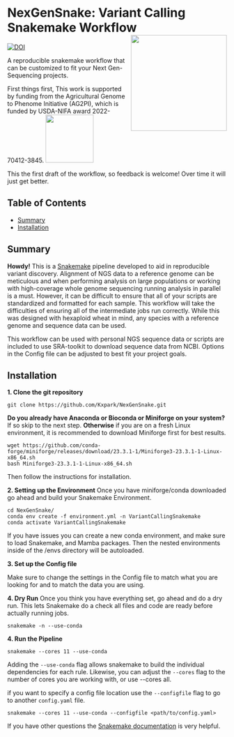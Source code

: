# NexGenSnake: Variant Calling Snakemake Workflow <img align = "right" width = "220" src="https://github.com/Kxpark/AG2PI_WheatNGS/assets/104218928/8d2578cd-ed79-480c-842b-5019fb29a725">

[![DOI](https://zenodo.org/badge/DOI/10.5281/zenodo.10702519.svg)](https://doi.org/10.5281/zenodo.10702519)

A reproducible snakemake workflow that can be customized to fit your Next Gen-Sequencing projects.


First things first, This work is supported by funding from the Agricultural Genome to Phenome Initiative (AG2PI),
 which is funded by USDA-NIFA award 2022-70412-3845. <img align = "bottom" width = "110" src="https://github.com/Kxpark/AG2PI_WheatNGS/assets/104218928/1a214335-e1f1-407f-8d13-9b27ffb848a0">

This the first draft of the workflow, so feedback is welcome! Over time it will just get better.

## Table of Contents

* [Summary](#summary)
* [Installation](#installation)


## Summary

**Howdy!** This is a [Snakemake](https://snakemake.github.io) pipeline developed to aid in reproducible variant discovery. Alignment of NGS data to a reference genome can be meticulous and when performing analysis on large populations or working with high-coverage whole genome sequencing running analysis in parallel is a must. However, it can be difficult to ensure that all of your scripts are standardized and formatted for each sample. This workflow will take the difficulties of ensuring all of the intermediate jobs run correctly. While this was designed with hexaploid wheat in mind, any species with a reference genome and sequence data can be used. 

This workflow can be used with personal NGS sequence data or scripts are included to use SRA-toolkit to download sequence data from NCBI. Options in the Config file can be adjusted to best fit your project goals.


## Installation

**1. Clone the git repository** 
```{bash}
git clone https://github.com/Kxpark/NexGenSnake.git
```

**Do you already have Anaconda or Bioconda or Miniforge on your system?**
  If so skip to the next step.
**Otherwise** if you are on a fresh Linux environment, it is recommended to download Miniforge first for best results.
```{bash}
wget https://github.com/conda-forge/miniforge/releases/download/23.3.1-1/Miniforge3-23.3.1-1-Linux-x86_64.sh
bash Miniforge3-23.3.1-1-Linux-x86_64.sh
```
Then follow the instructions for installation.

**2. Setting up the Environment**
Once you have miniforge/conda downloaded go ahead and build your Snakemake Environment.
```{bash }
cd NexGenSnake/
conda env create -f environment.yml -n VariantCallingSnakemake
conda activate VariantCallingSnakemake
```
If you have issues you can create a new conda environment, and make sure to load Snakemake, and Mamba packages. 
Then the nested environments inside of the /envs directory will be autoloaded.

**3. Set up the Config file**

Make sure to change the settings in the Config file to match what you are looking for and to match the data you are using.

**4. Dry Run** 
Once you think you have everything set, go ahead and do a dry run. This lets Snakemake do a check all files and code are ready before actually running jobs.
```{bash }
snakemake -n --use-conda
```

**4. Run the Pipeline**

```{bash }
snakemake --cores 11 --use-conda
```

Adding the `--use-conda` flag allows snakemake to build the individual dependencies for each rule. Likewise, you can adjust the `--cores` flag to the number of cores you are working with,
or use --cores all.

if you want to specify a config file location use the `--configfile` flag to go to another `config.yaml` file.
```{bash }
snakemake --cores 11 --use-conda --configfile <path/to/config.yaml>
```


If you have other questions the [Snakemake documentation](https://snakemake.readthedocs.io/en/stable/) is very helpful.
